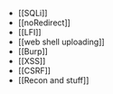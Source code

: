 - [[SQLi]] 
- [[noRedirect]]
- [[LFI]] 
- [[web shell uploading]]
- [[Burp]] 
- [[XSS]] 
- [[CSRF]] 
- [[Recon and stuff]] 